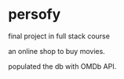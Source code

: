 # persofy
final project in full stack course

an online shop to buy movies.

populated the db with OMDb API.
